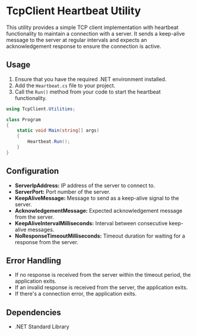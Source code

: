 # TcpClient Heartbeat Utility

This utility provides a simple TCP client implementation with heartbeat functionality to maintain a connection with a server. It sends a keep-alive message to the server at regular intervals and expects an acknowledgement response to ensure the connection is active.

## Usage

1. Ensure that you have the required .NET environment installed.
2. Add the `Heartbeat.cs` file to your project.
3. Call the `Run()` method from your code to start the heartbeat functionality.

```csharp
using TcpClient.Utilities;

class Program
{
    static void Main(string[] args)
    {
        Heartbeat.Run();
    }
}
```
## Configuration

- **ServerIpAddress:** IP address of the server to connect to.
- **ServerPort:** Port number of the server.
- **KeepAliveMessage:** Message to send as a keep-alive signal to the server.
- **AcknowledgementMessage:** Expected acknowledgement message from the server.
- **KeepAliveIntervalMilliseconds:** Interval between consecutive keep-alive messages.
- **NoResponseTimeoutMilliseconds:** Timeout duration for waiting for a response from the server.

## Error Handling

- If no response is received from the server within the timeout period, the application exits.
- If an invalid response is received from the server, the application exits.
- If there's a connection error, the application exits.

## Dependencies

- .NET Standard Library

